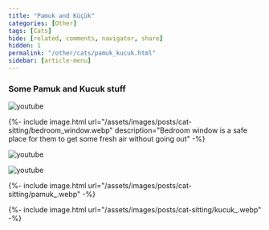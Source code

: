 ```yaml
---
title: "Pamuk and Küçük"
categories: [Other]
tags: [Cats]
hide: [related, comments, navigator, share]
hidden: 1
permalink: "/other/cats/pamuk_kucuk.html"
sidebar: [article-menu]
---
```



### Some Pamuk and Kucuk stuff


![youtube](https://youtu.be/0XNZKE2T8D4)

{%- include image.html url="/assets/images/posts/cat-sitting/bedroom_window.webp" description="Bedroom window is a safe place for them to get some fresh air without going out" -%}

![youtube](https://youtube.com/embed/EN0m4-Cs3wg)

![youtube](https://youtu.be/bOTC7qd6dbs)

{%- include image.html url="/assets/images/posts/cat-sitting/pamuk_.webp" -%}

{%- include image.html url="/assets/images/posts/cat-sitting/kucuk_.webp" -%}
